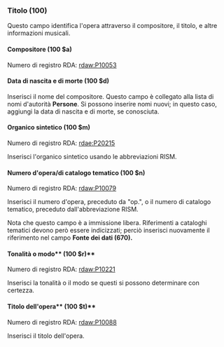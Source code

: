 ### **Titolo (100)**

Questo campo identifica l'opera attraverso il compositore, il titolo, e altre informazioni musicali.

#### Compositore (100 $a)

Numero di registro RDA:&nbsp;[rdaw:P10053](http://www.rdaregistry.info/Elements/w/datatype/#P10053)

#### Data di nascita e di morte (100 $d)

Inserisci il nome del compositore. Questo campo è collegato alla lista di nomi d'autorità **Persone**. Si possono inserire nomi nuovi; in questo caso, aggiungi la data di nascita e di morte, se conosciuta.

#### Organico sintetico (100 $m)

Numero di registro RDA:&nbsp;[rdae:P20215](http://www.rdaregistry.info/Elements/e/#P20215)

Inserisci l'organico sintetico usando le abbreviazioni RISM.

#### Numero d'opera/di catalogo tematico (100 $n)

Numero di registro RDA:&nbsp;[rdaw:P10079](http://www.rdaregistry.info/Elements/w/#P10079)

Inserisci il numero d'opera, preceduto da "op.", o il numero di catalogo tematico, preceduto dall'abbreviazione RISM.

Nota che questo campo è a immissione libera. Riferimenti a cataloghi tematici devono però essere indicizzati; perciò inserisci nuovamente il riferimento nel campo&nbsp;**Fonte dei dati (670).**

#### Tonalità o modo**&nbsp;(100 $r)**

Numero di registro RDA:&nbsp;[rdaw:P10221](http://www.rdaregistry.info/Elements/w/#P10221)

Inserisci la tonalità o il modo se questi si possono determinare con certezza.

#### Titolo dell'opera**&nbsp;(100 $t)** 

Numero di registro RDA: [rdaw:P10088](http://www.rdaregistry.info/Elements/w/datatype/#P10088)

Inserisci il titolo dell'opera.